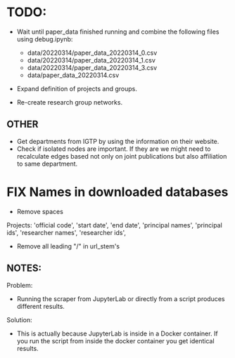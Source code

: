 # TODO:

- Wait until paper_data finished running and combine the following files using debug.ipynb:
    - data/20220314/paper_data_20220314_0.csv
    - data/20220314/paper_data_20220314_1.csv
    - data/20220314/paper_data_20220314_3.csv
    - data/paper_data_20220314.csv
    
- Expand definition of projects and groups.
- Re-create research group networks.


## OTHER

- Get departments from IGTP by using the information on their website.
- Check if isolated nodes are important. If they are we might need to recalculate edges based not only on joint publications but also affiliation to same department.


# FIX Names in downloaded databases

- Remove spaces

Projects:
 'official code',
 'start date',
 'end date',
 'principal names',
 'principal ids',
 'researcher names',
 'researcher ids',
 
- Remove all leading "/" in url_stem's

 
## NOTES:
Problem:
- Running the scraper from JupyterLab or directly from a script produces different results. 

Solution:
- This is actually because JupyterLab is inside in a Docker container. If you run the script from inside the docker container you get identical results.

